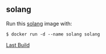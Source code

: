 ## solang

Run this [solang][] image with:

    $ docker run -d --name solang solang

[Last Build][packages]

[solang]: https://github.com/hyperledger-labs/solang
[packages]: PACKAGES.md
